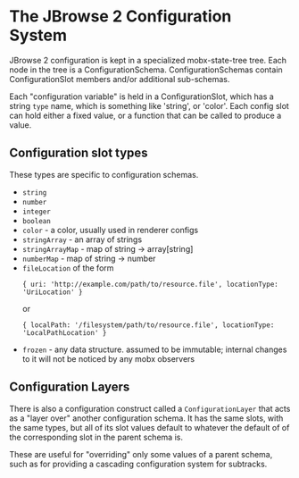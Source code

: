 # The JBrowse 2 Configuration System

JBrowse 2 configuration is kept in a specialized mobx-state-tree tree. Each node in the tree is a ConfigurationSchema. ConfigurationSchemas contain ConfigurationSlot members and/or additional sub-schemas.

Each "configuration variable" is held in a ConfigurationSlot, which has a string `type` name, which is something like 'string', or 'color'. Each config slot can hold either a fixed value, or a function that can be called to produce a value.

## Configuration slot types

These types are specific to configuration schemas.

- `string`
- `number`
- `integer`
- `boolean`
- `color` - a color, usually used in renderer configs
- `stringArray` - an array of strings
- `stringArrayMap` - map of string -> array[string]
- `numberMap` - map of string -> number
- `fileLocation` of the form
  ```
  { uri: 'http://example.com/path/to/resource.file', locationType: 'UriLocation' }
  ```
  or
  ```
  { localPath: '/filesystem/path/to/resource.file', locationType: 'LocalPathLocation' }
  ```
- `frozen` - any data structure. assumed to be immutable; internal changes to it will not be noticed by any mobx observers

## Configuration Layers

There is also a configuration construct called a `ConfigurationLayer` that acts as a "layer over" another configuration schema. It has the same slots, with the same types, but all of its slot values default to whatever the default of of the corresponding slot in the parent schema is.

These are useful for "overriding" only some values of a parent schema, such as for providing a cascading configuration system for subtracks.
